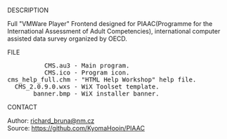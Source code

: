 
DESCRIPTION

Full "VMWare Player" Frontend designed for PIAAC(Programme for the International Assessment of Adult Competencies), international computer assisted data survey organized by OECD.

FILE

<pre>
          CMS.au3 - Main program.
          CMS.ico - Program icon.
cms_help_full.chm - "HTML Help Workshop" help file.
  CMS_2.0.9.0.wxs - WiX Toolset template.
       banner.bmp - WiX installer banner.
</pre>

CONTACT

Author: richard_bruna@nm.cz<br>
Source: https://github.com/KyomaHooin/PIAAC

